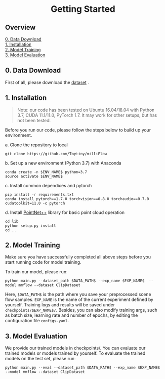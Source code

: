 <div align="center">   

# Getting Started
</div>

## Overview
[0. Data Download](#0-data-download)
</br>
[1. Installation](#1-installation)
</br>
[2. Model Training](#2-model-training)
</br>
[3. Model Evaluation](#3-model-evaluation)
</br>


## 0. Data Download

First of all, please download the  [dataset](https://drive.google.com/drive/folders/1j59vFmgBsatu1PZK52HWX_9o5BCh_XDt?usp=drive_link) . 

## 1. Installation

> Note: our code has been tested on Ubuntu 16.04/18.04 with Python 3.7, CUDA 11.1/11.0, PyTorch 1.7. It may work for other setups, but has not been tested.

Before you run our code, please follow the steps below to build up your environment. 

a. Clone the repository to local
   
```
git clone https://github.com/Toytiny/milliFlow
```
b. Set up a new environment (Python 3.7)  with Anaconda 
   
```
conda create -n $ENV_NAME$ python=3.7
source activate $ENV_NAME$
```
c. Install common dependices and pytorch

```
pip install -r requirements.txt
conda install pytorch==1.7.0 torchvision==0.8.0 torchaudio==0.7.0 cudatoolkit=11.0 -c pytorch
```
d. Install [PointNet++](https://github.com/sshaoshuai/Pointnet2.PyTorch) library for basic point cloud operation
```
cd lib
python setup.py install
cd ..
```

## 2. Model Training
Make sure you have successfully completed all above steps before you start running code for model training. 

To train our model, please run:
```
python main.py --dataset_path $DATA_PATH$ --exp_name $EXP_NAME$  --model mmflow --dataset ClipDataset 
```

Here, `$DATA_PATH$` is the path where you save your preprocessed scene flow samples. `EXP_NAME` is the name of the current experiment defined by yourself. Training logs and results will be saved under `checkpoints/$EXP_NAME$/`. Besides, you can also modify training args, such as batch size, learning rate and number of epochs, by editing the configuration file `configs.yaml`.

## 3. Model Evaluation
We provide our trained models  in checkpoints/. You can evaluate our trained models or models trained by yourself.
To evaluate the trained models on the test set, please run:
```
python main.py --eval --dataset_path $DATA_PATH$ --exp_name $EXP_NAME$  --model mmflow --dataset ClipDataset 
```
